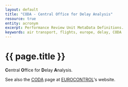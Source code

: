 ```yaml
---
layout: default
title: "CODA - Central Office for Delay Analysis"
resource: true
entity: acronym
excerpt: Performance Review Unit MetaData Definitions.
keywords: air transport, flights, europe, delay, CODA
---
```

# {{ page.title }}

**C**entral **O**ffice for **D**elay **A**nalysis.

See also the
[CODA](https://www.eurocontrol.int/articles/central-office-delay-analysis-coda)
page at [EUROCONTROL](https://www.eurocontrol.int/)'s website.